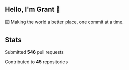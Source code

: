 ## Hello, I'm Grant 👋

⌨️  Making the world a better place, one commit at a time.


## Stats

Submitted **546** pull requests

Contributed to **45** repositories
